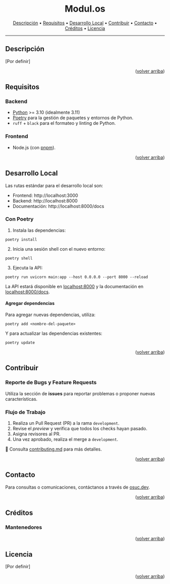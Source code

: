 <h1 align="center"> Modul.os </h1>

<p align="center">
  <a href="#Descripción">Descripción</a> •
  <a href="#Requisitos">Requisitos</a> •
  <a href="#Desarrollo-local">Desarrollo Local</a> •
  <a href="#Contribuir">Contribuir</a> •
  <a href="#Contacto">Contacto</a> •
  <a href="#Créditos">Créditos</a> •
  <a href="#Licencia">Licencia</a>
</p>

---

## Descripción

[Por definir]

<p align="right">(<a href="#readme-top">volver arriba</a>)</p>

## Requisitos

### Backend

- [Python](https://www.python.org/downloads/) >= 3.10 (idealmente 3.11)
- [Poetry](https://python-poetry.org/) para la gestión de paquetes y entornos de Python.
- `ruff` + `black` para el formateo y linting de Python.

### Frontend

- Node.js (con [pnpm](https://pnpm.io/es/installation)).

<p align="right">(<a href="#readme-top">volver arriba</a>)</p>

## Desarrollo Local

Las rutas estándar para el desarrollo local son:

- Frontend: http://localhost:3000
- Backend: http://localhost:8000
- Documentación: http://localhost:8000/docs

### Con Poetry

1. Instala las dependencias:

```shell
poetry install
```

2. Inicia una sesión shell con el nuevo entorno:

```shell
poetry shell
```

3. Ejecuta la API:

```shell
poetry run uvicorn main:app --host 0.0.0.0 --port 8000 --reload
```

La API estará disponible en [localhost:8000](http://localhost:8000) y la documentación en [localhost:8000/docs](http://localhost:8000/docs).

#### Agregar dependencias

Para agregar nuevas dependencias, utiliza:

```shell
poetry add <nombre-del-paquete>
```

Y para actualizar las dependencias existentes:

```shell
poetry update
```

<p align="right">(<a href="#readme-top">volver arriba</a>)</p>

## Contribuir

### Reporte de Bugs y Feature Requests

Utiliza la sección de **issues** para reportar problemas o proponer nuevas características.

### Flujo de Trabajo

1. Realiza un Pull Request (PR) a la rama `development`.
2. Revise el _preview_ y verifica que todos los checks hayan pasado.
3. Asigna revisores al PR.
4. Una vez aprobado, realiza el merge a `development`.

📖 Consulta [contributing.md](contributing.md) para más detalles.

<p align="right">(<a href="#readme-top">volver arriba</a>)</p>

## Contacto

Para consultas o comunicaciones, contáctanos a través de [osuc.dev](https://links.osuc.dev/).

<p align="right">(<a href="#readme-top">volver arriba</a>)</p>

## Créditos

### Mantenedores

<!-- - [USERNAME](https://www.github.com/USERNAME) -->

<p align="right">(<a href="#readme-top">volver arriba</a>)</p>

## Licencia

[Por definir]

<p align="right">(<a href="#readme-top">volver arriba</a>)</p>
